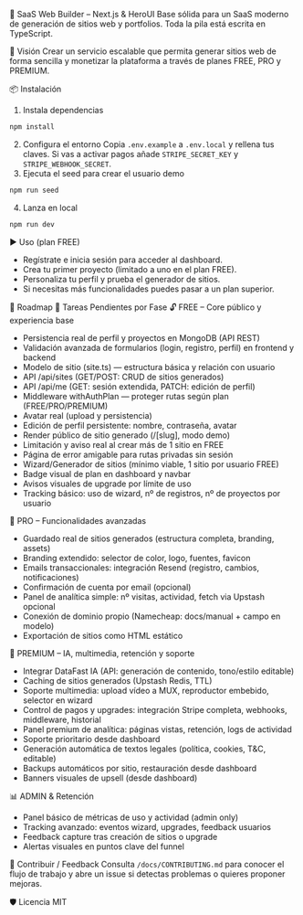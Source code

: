 🧱 SaaS Web Builder – Next.js & HeroUI
Base sólida para un SaaS moderno de generación de sitios web y portfolios.
Toda la pila está escrita en TypeScript.

🚦 Visión
Crear un servicio escalable que permita generar sitios web de forma sencilla y
monetizar la plataforma a través de planes FREE, PRO y PREMIUM.

📦 Instalación
1. Instala dependencias
```bash
npm install
```
2. Configura el entorno
Copia `.env.example` a `.env.local` y rellena tus claves.
Si vas a activar pagos añade `STRIPE_SECRET_KEY` y `STRIPE_WEBHOOK_SECRET`.
3. Ejecuta el seed para crear el usuario demo
```bash
npm run seed
```
4. Lanza en local
```bash
npm run dev
```

▶️ Uso (plan FREE)
- Regístrate e inicia sesión para acceder al dashboard.
- Crea tu primer proyecto (limitado a uno en el plan FREE).
- Personaliza tu perfil y prueba el generador de sitios.
- Si necesitas más funcionalidades puedes pasar a un plan superior.

📅 Roadmap
🚧 Tareas Pendientes por Fase
🔓 FREE – Core público y experiencia base
- Persistencia real de perfil y proyectos en MongoDB (API REST)
- Validación avanzada de formularios (login, registro, perfil) en frontend y backend
- Modelo de sitio (site.ts) — estructura básica y relación con usuario
- API /api/sites (GET/POST: CRUD de sitios generados)
- API /api/me (GET: sesión extendida, PATCH: edición de perfil)
- Middleware withAuthPlan — proteger rutas según plan (FREE/PRO/PREMIUM)
- Avatar real (upload y persistencia)
- Edición de perfil persistente: nombre, contraseña, avatar
- Render público de sitio generado (/[slug], modo demo)
- Limitación y aviso real al crear más de 1 sitio en FREE
- Página de error amigable para rutas privadas sin sesión
- Wizard/Generador de sitios (mínimo viable, 1 sitio por usuario FREE)
- Badge visual de plan en dashboard y navbar
- Avisos visuales de upgrade por límite de uso
- Tracking básico: uso de wizard, nº de registros, nº de proyectos por usuario

💼 PRO – Funcionalidades avanzadas
- Guardado real de sitios generados (estructura completa, branding, assets)
- Branding extendido: selector de color, logo, fuentes, favicon
- Emails transaccionales: integración Resend (registro, cambios, notificaciones)
- Confirmación de cuenta por email (opcional)
- Panel de analítica simple: nº visitas, actividad, fetch via Upstash opcional
- Conexión de dominio propio (Namecheap: docs/manual + campo en modelo)
- Exportación de sitios como HTML estático

🚀 PREMIUM – IA, multimedia, retención y soporte
- Integrar DataFast IA (API: generación de contenido, tono/estilo editable)
- Caching de sitios generados (Upstash Redis, TTL)
- Soporte multimedia: upload vídeo a MUX, reproductor embebido, selector en wizard
- Control de pagos y upgrades: integración Stripe completa, webhooks, middleware, historial
- Panel premium de analítica: páginas vistas, retención, logs de actividad
- Soporte prioritario desde dashboard
- Generación automática de textos legales (política, cookies, T&C, editable)
- Backups automáticos por sitio, restauración desde dashboard
- Banners visuales de upsell (desde dashboard)

📊 ADMIN & Retención
- Panel básico de métricas de uso y actividad (admin only)
- Tracking avanzado: eventos wizard, upgrades, feedback usuarios
- Feedback capture tras creación de sitios o upgrade
- Alertas visuales en puntos clave del funnel

🤝 Contribuir / Feedback
Consulta `/docs/CONTRIBUTING.md` para conocer el flujo de trabajo y abre un issue
si detectas problemas o quieres proponer mejoras.

🛡️ Licencia
MIT
